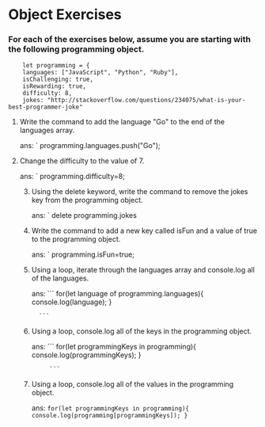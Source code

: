 # Object Exercises

### For each of the exercises below, assume you are starting   with the following programming object.


```
    let programming = {
    languages: ["JavaScript", "Python", "Ruby"],
    isChallenging: true,
    isRewarding: true,
    difficulty: 8,
    jokes: "http://stackoverflow.com/questions/234075/what-is-your-best-programmer-joke"

```

1. Write the command to add the language "Go" to the end of the languages array.
 
    ans: `  programming.languages.push("Go");

2. Change the difficulty to the value of 7.

    ans: ` programming.difficulty=8;

    3. Using the delete keyword, write the command to remove the jokes key from the programming object.

        ans: ` delete programming.jokes

    4. Write the command to add a new key called isFun and a value of true to the programming object.

        ans: ` programming.isFun=true;

    5. Using a loop, iterate through the languages array and console.log all of the languages.

        ans: ```
                for(let language of programming.languages){
                    console.log(language);
             }
             
             ```

    6. Using a loop, console.log all of the keys in the programming object.

        ans:  ```
                for(let programmingKeys in programming){
                    console.log(programmingKeys);
                }

                ```

    7. Using a loop, console.log all of the values in the programming object.

        ans: ```
                for(let programmingKeys in programming){
                    console.log(programming[programmingKeys]);
                }
            ```